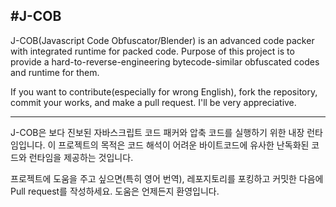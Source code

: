 #J-COB
---
J-COB(Javascript Code Obfuscator/Blender) is an advanced code packer with integrated runtime for packed code. Purpose of this project is to provide a hard-to-reverse-engineering bytecode-similar obfuscated codes and runtime for them.

If you want to contribute(especially for wrong English), fork the repository, commit your works, and make a pull request. I'll be very appreciative.

---
J-COB은 보다 진보된 자바스크립트 코드 패커와 압축 코드를 실행하기 위한 내장 런타임입니다. 이 프로젝트의 목적은 코드 해석이 어려운 바이트코드에 유사한 난독화된 코드와 런타임을 제공하는 것입니다.

프로젝트에 도움을 주고 싶으면(특히 영어 번역), 레포지토리를 포킹하고 커밋한 다음에 Pull request를 작성하세요. 도움은 언제든지 환영입니다.


